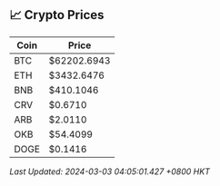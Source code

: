 ## 📈 Crypto Prices

| Coin | Price |
| ---- | ----- |
| BTC | $62202.6943 |
| ETH | $3432.6476 |
| BNB | $410.1046 |
| CRV | $0.6710 |
| ARB | $2.0110 |
| OKB | $54.4099 |
| DOGE | $0.1416 |

_Last Updated: 2024-03-03 04:05:01.427 +0800 HKT_
